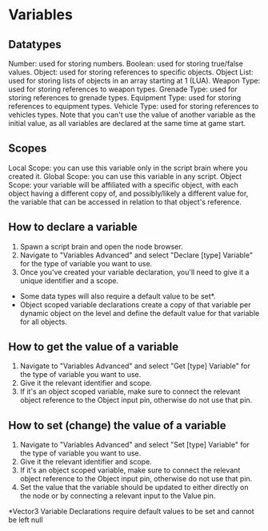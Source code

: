 # Variables

## Datatypes
Number: used for storing numbers.
Boolean: used for storing true/false values.
Object: used for storing references to specific objects.
Object List: used for storing lists of objects in an array starting at 1 (LUA).
Weapon Type: used for storing references to weapon types.
Grenade Type: used for storing references to grenade types.
Equipment Type: used for storing references to equipment types.
Vehicle Type: used for storing references to  vehicles types.
Note that you can't use the value of another variable as the initial value, as all variables are declared at the same time at game start.

## Scopes
Local Scope: you can use this variable only in the script brain where you created it.
Global Scope: you can use this variable in any script.
Object Scope: your variable will be affiliated with a specific object, with each object having a different copy of, and possibly/likely a different value for, the variable that can be accessed in relation to that object's reference.

## How to declare a variable
1. Spawn a script brain and open the node browser.
2. Navigate to "Variables Advanced" and select "Declare [type] Variable" for the type of variable you want to use.
3. Once you've created your variable declaration, you'll need to give it a unique identifier and a scope. 
 - Some data types will also require a default value to be set*.
 - Object scoped variable declarations create a copy of that variable per dynamic object on the level and define the default value for that variable for all objects.

## How to get the value of a variable
1. Navigate to "Variables Advanced" and select "Get [type] Variable" for the type of variable you want to use.
2. Give it the relevant identifier and scope. 
3. If it's an object scoped variable, make sure to connect the relevant object reference to the Object input pin, otherwise do not use that pin.

## How to set (change) the value of a variable
1. Navigate to "Variables Advanced" and select "Set [type] Variable" for the type of variable you want to use.
2. Give it the relevant identifier and scope. 
3. If it's an object scoped variable, make sure to connect the relevant object reference to the Object input pin, otherwise do not use that pin.
4. Set the value that the variable should be updated to either directly on the node or by connecting a relevant input to the Value pin.

*Vector3 Variable Declarations require default values to be set and cannot be left null